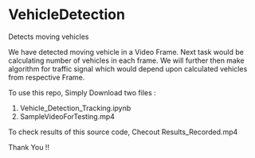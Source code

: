 # VehicleDetection
Detects moving vehicles


We have detected moving vehicle in a Video Frame.
Next task would be calculating number of vehicles in each frame.
We will further then make algorithm for traffic signal which would depend upon calculated vehicles from respective Frame.


  
  
To use this repo, Simply Download two files :
  1. Vehicle_Detection_Tracking.ipynb
  2. SampleVideoForTesting.mp4
  
  
To check results of this source code, Checout Results_Recorded.mp4


Thank You !!
